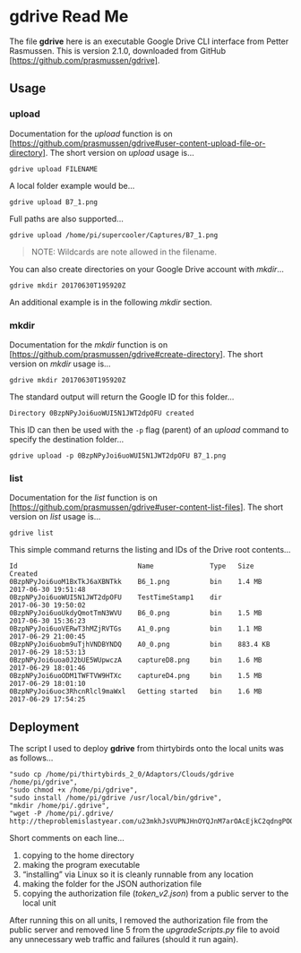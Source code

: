 # **gdrive** Read Me

The file **gdrive** here is an executable Google Drive CLI interface from Petter Rasmussen. This is version 2.1.0, downloaded from GitHub [https://github.com/prasmussen/gdrive].

## Usage
### upload
Documentation for the *upload* function is on [https://github.com/prasmussen/gdrive#user-content-upload-file-or-directory]. The short version on *upload* usage is…

`gdrive upload FILENAME`

A local folder example would be…

`gdrive upload B7_1.png`

Full paths are also supported…

`gdrive upload /home/pi/supercooler/Captures/B7_1.png`

> NOTE: Wildcards are note allowed in the filename.

You can also create directories on your Google Drive account with *mkdir*…

`gdrive mkdir 20170630T195920Z`

An additional example is in the following *mkdir* section.

### mkdir
Documentation for the *mkdir* function is on [https://github.com/prasmussen/gdrive#create-directory]. The short version on *mkdir* usage is…

`gdrive mkdir 20170630T195920Z`

The standard output will return the Google ID for this folder…

`Directory 0BzpNPyJoi6uoWUI5N1JWT2dpOFU created`

This ID can then be used with the `-p` flag (parent) of an *upload* command to specify the destination folder…

`gdrive upload -p 0BzpNPyJoi6uoWUI5N1JWT2dpOFU B7_1.png`

### list
Documentation for the *list* function is on [https://github.com/prasmussen/gdrive#user-content-list-files]. The short version on *list* usage is…

`gdrive list`

This simple command returns the listing and IDs of the Drive root contents…

	Id                              Name              Type   Size       Created
	0BzpNPyJoi6uoM1BxTkJ6aXBNTkk    B6_1.png          bin    1.4 MB     2017-06-30 19:51:48
	0BzpNPyJoi6uoWUI5N1JWT2dpOFU    TestTimeStamp1    dir               2017-06-30 19:50:02
	0BzpNPyJoi6uoUkdyQmotTmN3WVU    B6_0.png          bin    1.5 MB     2017-06-30 15:36:23
	0BzpNPyJoi6uoVERwT3hMZjRVTGs    A1_0.png          bin    1.1 MB     2017-06-29 21:00:45
	0BzpNPyJoi6uobm9uTjhVNDBYNDQ    A0_0.png          bin    883.4 KB   2017-06-29 18:53:13
	0BzpNPyJoi6uoa0J2bUE5WUpwczA    captureD8.png     bin    1.6 MB     2017-06-29 18:01:46
	0BzpNPyJoi6uoODM1TWFTVW9HTXc    captureD4.png     bin    1.5 MB     2017-06-29 18:01:10
	0BzpNPyJoi6uoc3RhcnRlcl9maWxl   Getting started   bin    1.6 MB     2017-06-29 17:54:25

## Deployment
The script I used to deploy **gdrive** from thirtybirds onto the local units was as follows…

	"sudo cp /home/pi/thirtybirds_2_0/Adaptors/Clouds/gdrive /home/pi/gdrive",
	"sudo chmod +x /home/pi/gdrive",
	"sudo install /home/pi/gdrive /usr/local/bin/gdrive",
	"mkdir /home/pi/.gdrive",
	"wget -P /home/pi/.gdrive/ http://theproblemislastyear.com/u23mkhJsVUPNJHnOYQJnM7arOAcEjkC2qdngPOOqnAafc2rqOSwPtFNf3FS2j4gh/token_v2.json”,

Short comments on each line…

1. copying to the home directory
2. making the program executable
3. “installing” via Linux so it is cleanly runnable from any location
4. making the folder for the JSON authorization file
5. copying the authorization file (*token\_v2.json*) from a public server to the local unit

After running this on all units, I removed the authorization file from the public server and removed line 5 from the *upgradeScripts.py* file to avoid any unnecessary web traffic and failures (should it run again).